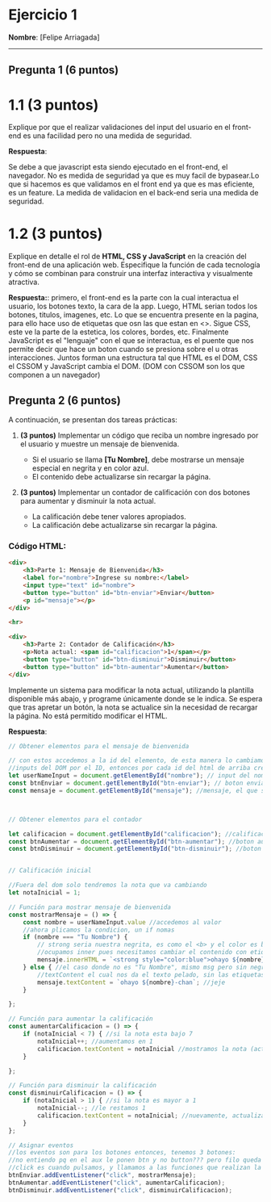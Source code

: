# Ejercicio 1

**Nombre**: [Felipe Arriagada]

---

## Pregunta 1 (6 puntos)

# 1.1 (3 puntos)
Explique por que el realizar validaciones del input del usuario en el front-end es una facilidad pero no una medida de seguridad.

**Respuesta**:

Se debe a que javascript esta siendo ejecutado en el front-end, el navegador. No es medida de seguridad ya que es muy facil de bypasear.Lo que si hacemos es que validamos en el front end ya que es mas eficiente, es un feature. La medida de validacion en el back-end seria una medida de seguridad.

# 1.2 (3 puntos)
Explique en detalle el rol de **HTML, CSS y JavaScript** en la creación del front-end de una aplicación web. Especifique la función de cada tecnología y cómo se combinan para construir una interfaz interactiva y visualmente atractiva.

**Respuesta:**:
primero, el front-end es la parte con la cual interactua el usuario, los botones texto, la cara de la app. Luego, HTML serian todos los botones, titulos, imagenes, etc. Lo que se encuentra presente en la pagina, para ello hace uso de etiquetas que osn las que estan en <>. Sigue CSS, este ve la parte de la estetica, los colores, bordes, etc. Finalmente JavaScript es el "lenguaje" con el que se interactua, es el puente que nos permite decir que hace un boton cuando se presiona sobre el u otras interacciones.
Juntos forman una estructura tal que HTML es el DOM, CSS el CSSOM y JavaScript cambia el DOM. (DOM con CSSOM son los que componen a un navegador)


## Pregunta 2 (6 puntos)
A continuación, se presentan dos tareas prácticas:  

1. **(3 puntos)** Implementar un código que reciba un nombre ingresado por el usuario y muestre un mensaje de bienvenida.  
   - Si el usuario se llama **[Tu Nombre]**, debe mostrarse un mensaje especial en negrita y en color azul.  
   - El contenido debe actualizarse sin recargar la página.  

2. **(3 puntos)** Implementar un contador de calificación con dos botones para aumentar y disminuir la nota actual.  
   - La calificación debe tener valores apropiados.  
   - La calificación debe actualizarse sin recargar la página.  

### Código HTML:
```html
<div>
    <h3>Parte 1: Mensaje de Bienvenida</h3>
    <label for="nombre">Ingrese su nombre:</label>
    <input type="text" id="nombre">
    <button type="button" id="btn-enviar">Enviar</button>
    <p id="mensaje"></p>
</div>

<hr>

<div>
    <h3>Parte 2: Contador de Calificación</h3>
    <p>Nota actual: <span id="calificacion">1</span></p>
    <button type="button" id="btn-disminuir">Disminuir</button>
    <button type="button" id="btn-aumentar">Aumentar</button>
</div>
```


Implemente un sistema para modificar la nota actual, utilizando la plantilla disponible más abajo, y programe únicamente donde se le indica. Se espera que tras apretar un botón, la nota se actualice sin la necesidad de recargar la página. No está permitido modificar el HTML.

**Respuesta**:
```js
// Obtener elementos para el mensaje de bienvenida

// con estos accedemos a la id del elemento, de esta manera lo cambiamos con javascript
//inputs del DOM por el ID, entonces por cada id del html de arriba creamos uno de estos caminos:
let userNameInput = document.getElementById("nombre"); // input del nombre
const btnEnviar = document.getElementById("btn-enviar"); // boton enviar
const mensaje = document.getElementById("mensaje"); //mensaje, el que sale dsp de enviar



// Obtener elementos para el contador

let calificacion = document.getElementById("calificacion"); //calificacion EN LA PANTALLA
const btnAumentar = document.getElementById("btn-aumentar"); //boton aumentar
const btnDisminuir = document.getElementById("btn-disminuir"); //boton disminuir


// Calificación inicial

//Fuera del dom solo tendremos la nota que va cambiando
let notaInicial = 1;

// Función para mostrar mensaje de bienvenida
const mostrarMensaje = () => {
    const nombre = userNameInput.value //accedemos al valor
    //ahora plicamos la condicion, un if nomas
    if (nombre === "Tu Nombre") { 
        // strong seria nuestra negrita, es como el <b> y el color es blue
        //ocupamos inner pues necesitamos cambiar el contenido con etiquetas HTML
        mensaje.innerHTML = `<strong style="color:blue">ohayo ${nombre}-chan</strong>`;
    } else { //el caso donde no es "Tu Nombre", mismo msg pero sin negritas por lo tanto solo ocupamos
        //textContent el cual nos da el texto pelado, sin las etiquetas
        mensaje.textContent = `ohayo ${nombre}-chan`; //jeje
    }

};

// Función para aumentar la calificación
const aumentarCalificacion = () => {
    if (notaInicial < 7) { //si la nota esta bajo 7
        notaInicial++; //aumentamos en 1
        calificacion.textContent = notaInicial //mostramos la nota (actualizar calificacion) con el valor que modificamos
    }

};

// Función para disminuir la calificación
const disminuirCalificacion = () => {
    if (notaInicial > 1) { //si la nota es mayor a 1
        notaInicial--; //le restamos 1
        calificacion.textContent = notaInicial; //nuevamente, actualizamos la nota que se esta mostrando
    }
};

// Asignar eventos
//los eventos son para los botones entonces, tenemos 3 botones:
//no entiendo pq en el aux le ponen btn y no button??? pero filo queda cute
//click es cuando pulsamos, y llamamos a las funciones que realizan la accion del btn
btnEnviar.addEventListener("click", mostrarMensaje);
btnAumentar.addEventListener("click", aumentarCalificacion);
btnDisminuir.addEventListener("click", disminuirCalificacion);

```

